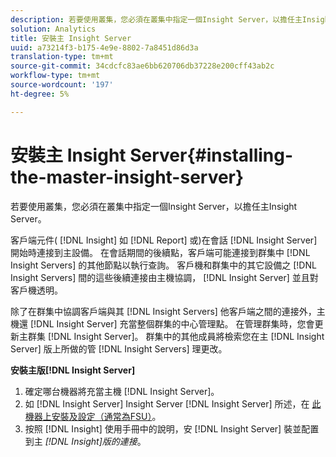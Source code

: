 ```yaml
---
description: 若要使用叢集，您必須在叢集中指定一個Insight Server，以擔任主Insight Server。
solution: Analytics
title: 安裝主 Insight Server
uuid: a73214f3-b175-4e9e-8802-7a8451d86d3a
translation-type: tm+mt
source-git-commit: 34cdcfc83ae6bb620706db37228e200cff43ab2c
workflow-type: tm+mt
source-wordcount: '197'
ht-degree: 5%

---
```



# 安裝主 Insight Server{#installing-the-master-insight-server}

若要使用叢集，您必須在叢集中指定一個Insight Server，以擔任主Insight Server。

客戶端元件( [!DNL Insight] 如 [!DNL Report] 或)在會話 [!DNL Insight Server] 開始時連接到主設備。 在會話期間的後續點，客戶端可能連接到群集中 [!DNL Insight Servers] 的其他節點以執行查詢。 客戶機和群集中的其它設備之 [!DNL Insight Servers] 間的這些後續連接由主機協調， [!DNL Insight Server] 並且對客戶機透明。

除了在群集中協調客戶端與其 [!DNL Insight Servers] 他客戶端之間的連接外，主機還 [!DNL Insight Server] 充當整個群集的中心管理點。 在管理群集時，您會更新主群集 [!DNL Insight Server]。 群集中的其他成員將檢索您在主 [!DNL Insight Server] 版上所做的管 [!DNL Insight Servers] 理更改。

**安裝主版[!DNL Insight Server]**

1. 確定哪台機器將充當主機 [!DNL Insight Server]。
1. 如 [!DNL Insight Server] Insight Server [!DNL Insight Server] 所述，在 [此機器上安裝及設定（通常為FSU）](../../../../../../home/c-inst-svr/c-msr-server/c-msr-server.md)。
1. 按照 [!DNL Insight] 使用手冊中的說明，安 [!DNL Insight Server] 裝並配置到主 *[!DNL Insight]版的連接*。
